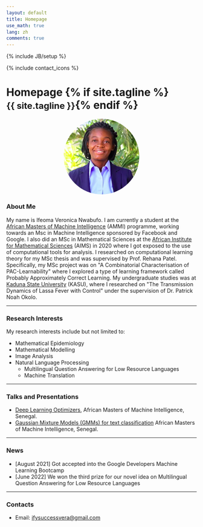 ```yaml
---
layout: default
title: Homepage
use_math: true
lang: zh
comments: true
---
```

{% include JB/setup %}
<div class="page-header">
  <div class="pull-right">
    {% include contact_icons %}
  </div>
  <h1>
    Homepage
    {% if site.tagline %}<br/><small>{{ site.tagline }}</small>{% endif %}
  </h1>
</div>

<style>
img {
  display: block;
  margin-left: auto;
  margin-right: auto;
  width: 50%;
  border-radius: 50%;
}
</style>

<img src="images/ifeoma.jpeg" class="center" style="width:200px">


### About Me

My name is Ifeoma Veronica Nwabufo. I am currently a student at the [African Masters of Machine Intelligence](https://aimsammi.org/) (AMMI) programme, working towards an Msc in Machine Intelligence sponsored by Facebook and Google. I also did an MSc in Mathematical Sciences at the [African Institute for Mathematical Sciences](https://aims-senegal.org/) (AIMS) in 2020 where I got exposed to the use of computational tools for analysis. I researched on computational learning theory for my MSc thesis and was supervised by Prof. Rehana Patel. Specifically, my MSc project was on "A Combinatorial Characterisation of PAC-Learnability" where I explored a type of learning framework called Probably Approximately Correct Learning. My undergraduate studies was at [Kaduna State University](https://kasu.edu.ng) (KASU), where I researched on "The Transmission Dynamics of Lassa Fever with Control" under the supervision of Dr. Patrick Noah Okolo.

---

### Research Interests
My research interests include but not limited to:
- Mathematical Epidemiology
- Mathematical Modelling
- Image Analysis
- Natural Language Processing 
    - Multilingual Question Answering for Low Resource Languages
    - Machine Translation 

---

### Talks and Presentations
- [Deep Learning Optimizers](/archive/optimizers.pdf),  African Masters of Machine Intelligence, Senegal.
- [Gaussian Mixture Models (GMMs) for text classification](/archive/gauusian.pdf) African Masters of Machine Intelligence, Senegal.

---

### News
- [August 2021] Got accepted into the Google Developers Machine Learning Bootcamp 
- [June 2022] We won the third prize for our novel idea on Multilingual Question Answering for Low Resource Languages

---

### Contacts
- Email: ifysuccessvera@gmail.com